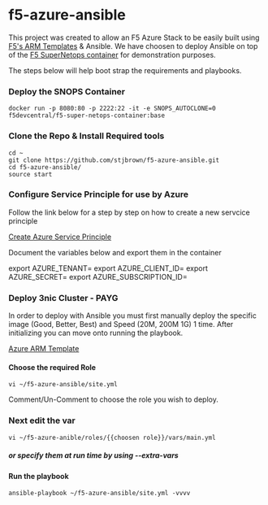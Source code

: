 # f5-azure-ansible

This project was created to allow an F5 Azure Stack to be easily built using [F5's ARM Templates](https://github.com/F5Networks/f5-azure-arm-templates) & Ansible. 
We have choosen to deploy Ansible on top of the [F5 SuperNetops  container](https://github.com/f5devcentral/f5-super-netops-container) for demonstration purposes.

The steps below will  help boot strap the requirements and playbooks.

### Deploy the SNOPS Container

`docker run -p 8080:80 -p 2222:22 -it -e SNOPS_AUTOCLONE=0 f5devcentral/f5-super-netops-container:base`

### Clone the Repo & Install Required tools

```
cd ~
git clone https://github.com/stjbrown/f5-azure-ansible.git
cd f5-azure-ansible/
source start
```
### Configure Service Principle for use by Azure

Follow the link below for a step by step on how to create a new servcice principle

[Create Azure Service Principle](https://docs.microsoft.com/en-us/azure/azure-resource-manager/resource-group-create-service-principal-portal)

Document the variables below and export them in the container

export AZURE_TENANT=
export AZURE_CLIENT_ID=
export AZURE_SECRET=
export AZURE_SUBSCRIPTION_ID=


### Deploy 3nic Cluster - PAYG 

In order to deploy with Ansible you must first manually deploy the specific image (Good, Better, Best) and Speed (20M, 200M 1G) 1 time. 
After initializing  you can move onto running the playbook.

[Azure ARM Template](https://portal.azure.com/#create/Microsoft.Template/uri/https%3A%2F%2Fraw.githubusercontent.com%2FF5Networks%2Ff5-azure-arm-templates%2Fv4.0.0.0%2Fsupported%2Fcluster%2F3nic%2Fnew_stack%2FPAYG%2Fazuredeploy.json)

#### Choose the required Role

```
vi ~/f5-azure-ansible/site.yml 
```

Comment/Un-Comment to choose the role you wish to deploy.

### Next edit the var


```
vi ~/f5-azure-anible/roles/{{choosen role}}/vars/main.yml 

```
##### or specify them at run time by using --extra-vars 



#### Run the playbook 

```
ansible-playbook ~/f5-azure-ansible/site.yml -vvvv
```


